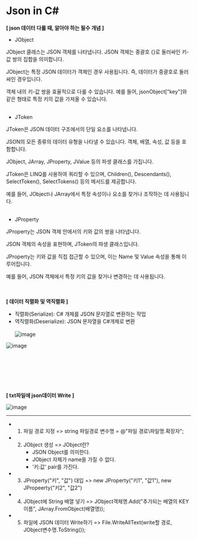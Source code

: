 # Json in C&#35;

**[ json 데이터 다룰 때, 알아야 하는 필수 개념 ]**

- JObject

JObject 클래스는 JSON 객체를 나타냅니다. JSON 객체는 중괄호 {}로 둘러싸인 키-값 쌍의 집합을 의미합니다.

JObject는 특정 JSON 데이터가 객체인 경우 사용됩니다. 즉, 데이터가 중괄호로 둘러싸인 경우입니다.

객체 내의 키-값 쌍을 효율적으로 다룰 수 있습니다. 예를 들어, jsonObject["key"]와 같은 형태로 특정 키의 값을 가져올 수 있습니다.
<br/> <br/> 

- JToken

JToken은 JSON 데이터 구조에서의 단일 요소를 나타냅니다.


JSON의 모든 종류의 데이터 유형을 나타낼 수 있습니다. 객체, 배열, 속성, 값 등을 포함합니다.


JObject, JArray, JProperty, JValue 등의 파생 클래스를 가집니다.


JToken은 LINQ를 사용하여 쿼리할 수 있으며, Children(), Descendants(), SelectToken(), SelectTokens() 등의 메서드를 제공합니다.


예를 들어, JObject나 JArray에서 특정 속성이나 요소를 찾거나 조작하는 데 사용됩니다.
<br/> <br/> 

- JProperty

JProperty는 JSON 객체 안에서의 키와 값의 쌍을 나타냅니다.

JSON 객체의 속성을 표현하며, JToken의 파생 클래스입니다.

JProperty는 키와 값을 직접 접근할 수 있으며, 이는 Name 및 Value 속성을 통해 이루어집니다.

예를 들어, JSON 객체에서 특정 키의 값을 찾거나 변경하는 데 사용됩니다.


  
<br/> <br/> 
  **[ 데이터 직렬화 및 역직렬화 ]**
- 직렬화(Serialize): C# 개체를 JSON 문자열로 변환하는 작업
- 역직렬화(Deserialize): JSON 문자열을 C#개체로 변환
<br/> <br/> 
![image](https://github.com/Jiwoon22/Json-in-C-/assets/51106092/d0e4d69f-6ba5-4374-97c7-884d561299dd)

  
![image](https://github.com/Jiwoon22/Json-in-C-/assets/51106092/27d0b706-0317-4303-a72f-9cd3b7862962)



<br/> <br/> <br/> <br/> <br/> <br/> 
**[ txt파일에 json데이터 Write ]**

  ![image](https://github.com/Jiwoon22/Json-in-C-/assets/51106092/4a5f35c6-e095-4e10-b604-cddb574a94b6)


  ------------------------------------------------------------------------------------------------
  

  * 1. 파일 경로 지정
       => string 파일경로 변수명 = @"파일 경로\파일명.확장자";
       
  * 2. JObject 생성
       => JObject란?
          - JSON Object를 의미한다.
          - JObject 자체가 name을 가질 수 없다.
          - '키:값' pair를 가진다.
            
  * 3. JProperty("키", "값") 대입
       => new JProperty("키1", "값1"),
          new JPropeerty("키2", "값2")
       
  * 4. JObject에 String 배열 넣기
       => JObject객체명.Add("추가되는 배열의 KEY 이름", JArray.FromObject(배열명));

  * 5. 파일에 JSON 데이터 Write하기
       => File.WriteAllText(write할 경로, JObject변수명.ToString());

       
